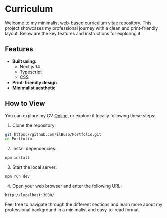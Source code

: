 # Curriculum

Welcome to my minimalist web-based curriculum vitae repository.  This project showcases my professional journey with a clean and print-friendly layout. Below are the key features and instructions for exploring it.

## Features
- **Built using:**
    - Next.js 14
    - Typescript 
    - CSS
- **Print-friendly design**
- **Minimalist aesthetic**

## How to View
You can explore my CV [Online](https://ilbuso.github.io/Curriculum/), or explore it locally following these steps:
1. Clone the repository:
```bash
git https://github.com/ilBuso/Portfolio.git
cd Portfolio
```
2. Install dependencies:
```bash
npm install
```
3. Start the local server:
```bash
npm run dev
```
4. Open your web browser and enter the following URL:
```url
http://localhost:3000/
```
Feel free to navigate through the different sections and learn more about my professional background in a minimalist and easy-to-read format.
